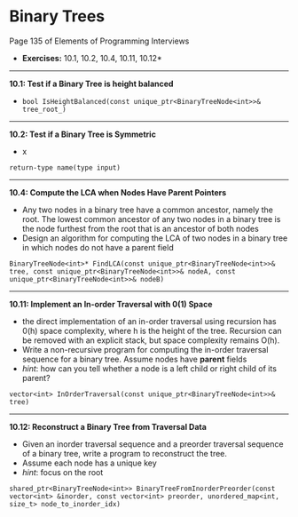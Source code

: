 # Binary Trees #
Page 135 of Elements of Programming Interviews

*   **Exercises:** 10.1, 10.2, 10.4, 10.11, 10.12*

---

**10.1: Test if a Binary Tree is height balanced**

*  `bool IsHeightBalanced(const unique_ptr<BinaryTreeNode<int>>& tree_root_)`

---

**10.2: Test if a Binary Tree is Symmetric**

*   x

`return-type name(type input)`

---

**10.4: Compute the LCA when Nodes Have Parent Pointers**

*   Any two nodes in a binary tree have a common ancestor, namely the root. The lowest common ancestor of any two nodes in a binary tree is the node furthest from the root that is an ancestor of both nodes
*   Design an algorithm for computing the LCA of two nodes in a binary tree in which nodes do not have a parent field

`BinaryTreeNode<int>* FindLCA(const unique_ptr<BinaryTreeNode<int>>& tree, const unique_ptr<BinaryTreeNode<int>>& nodeA, const unique_ptr<BinaryTreeNode<int>>& nodeB)`

---

**10.11: Implement an In-order Traversal with 0(1) Space**

*   the direct implementation of an in-order traversal using recursion has 0(h) space complexity, where h is the height of the tree. Recursion can be removed with an explicit stack, but space complexity remains O(h). 
*   Write a non-recursive program for computing the in-order traversal sequence for a binary tree. Assume nodes have **parent** fields
*   _hint_: how can you tell whether a node is a left child or right child of its parent?

`vector<int> InOrderTraversal(const unique_ptr<BinaryTreeNode<int>>& tree)`

---

**10.12: Reconstruct a Binary Tree from Traversal Data**

*   Given an inorder traversal sequence and a preorder traversal sequence of a binary tree, write a program to reconstruct the tree.
*   Assume each node has a unique key
*   _hint_: focus on the root

`shared_ptr<BinaryTreeNode<int>> BinaryTreeFromInorderPreorder(const vector<int> &inorder, const vector<int> preorder, unordered_map<int, size_t> node_to_inorder_idx)`




